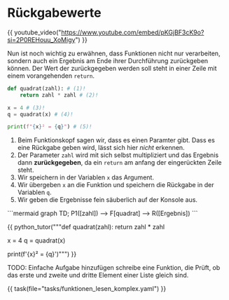# Rückgabewerte

{{ youtube_video("https://www.youtube.com/embed/pKGjBF3cK9o?si=2P0REHouu_XoMigy") }}

Nun ist noch wichtig zu erwähnen, dass Funktionen nicht nur verarbeiten, sondern auch ein
Ergebnis am Ende ihrer Durchführung zurückgeben können. Der Wert der zurückgegeben werden soll steht in einer
Zeile mit einem vorangehenden `return`.

<div class="grid" markdown>
<div markdown>

```python
def quadrat(zahl): # (1)!
    return zahl * zahl # (2)!

x = 4 # (3)!
q = quadrat(x) # (4)!

print(f"{x}² = {q}") # (5)!
```

1. Beim Funktionskopf sagen wir, dass es einen Paramter gibt. Dass es eine Rückgabe geben wird, lässt sich hier _nicht_ erkennen.
2. Der Parameter `zahl` wird mit sich selbst multipliziert und das Ergebnis dann **zurückgegeben**, da ein `return` am anfang der eingerückten Zeile steht. 
3. Wir speichern in der Variablen `x` das Argument.
4. Wir übergeben `x` an die Funktion und speichern die Rückgabe in der Variablen `q`.
5. Wir geben die Ergebnisse fein säuberlich auf der Konsole aus.

</div>

<div markdown>
```mermaid
graph TD;
    P1([zahl]) --> F[quadrat] --> R([Ergebnis])
```
</div>
</div>

{{ python_tutor("""def quadrat(zahl):
    return zahl * zahl

x = 4
q = quadrat(x)

print(f'{x}² = {q}')""") }}

TODO: Einfache Aufgabe hinzufügen
schreibe eine Funktion, die Prüft, ob das erste und zweite und dritte Element einer Liste gleich sind.

{{ task(file="tasks/funktionen_lesen_komplex.yaml") }}
